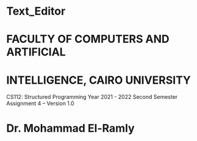 # Text_Editor
# FACULTY OF COMPUTERS AND ARTIFICIAL 
# INTELLIGENCE, CAIRO UNIVERSITY
CS112: Structured Programming
Year 2021 - 2022
Second Semester
Assignment 4 – Version 1.0
# Dr. Mohammad El-Ramly
